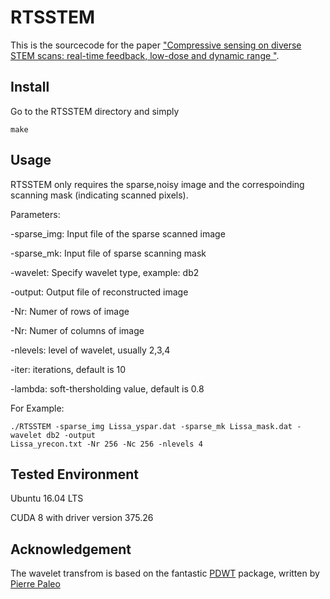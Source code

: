 # RTSSTEM

This is the sourcecode for the paper ["Compressive sensing on diverse STEM scans: real-time feedback, low-dose and dynamic range "]().

## Install

Go to the RTSSTEM directory and simply 
```
make
```
## Usage

RTSSTEM only requires the sparse,noisy image and the correspoinding scanning mask (indicating scanned pixels).

Parameters:

-sparse_img: Input file of the sparse scanned image

-sparse_mk: Input file of sparse scanning mask

-wavelet: Specify wavelet type, example: db2

-output: Output file of reconstructed image

-Nr: Numer of rows of image

-Nr: Numer of columns of image

-nlevels: level of wavelet, usually 2,3,4

-iter: iterations, default is 10

-lambda: soft-thersholding value, default is 0.8

For Example:
```
./RTSSTEM -sparse_img Lissa_yspar.dat -sparse_mk Lissa_mask.dat -wavelet db2 -output
Lissa_yrecon.txt -Nr 256 -Nc 256 -nlevels 4
```
## Tested Environment

Ubuntu 16.04 LTS

CUDA 8 with driver version 375.26

## Acknowledgement

The wavelet transfrom is based on the fantastic [PDWT](https://github.com/pierrepaleo/PDWT) package, written by [Pierre Paleo](http://www.pierrepaleo.com/)
